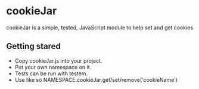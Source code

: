 # cookieJar
cookieJar is a simple, tested, JavaScript module to help set and get cookies

## Getting stared
* Copy cookieJar.js into your project.
* Put your own namespace on it.
* Tests can be run with testem.
* Use like so NAMESPACE.cookieJar.get/set/remove('cookieName')
